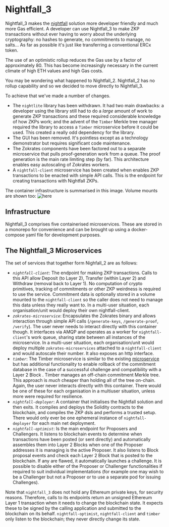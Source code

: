 # Nightfall_3

Nightfall_3 makes the [nightfall](https://github.com/EYBlockchain/nightfall) solution more developer friendly and much more Gas efficient.  A developer can use Nightfall_3 to make ZKP transactions without ever having to worry about the underlying cryptography: no hashes to generate, no commitments to manage, no salts... As far as possible it's just like transferring a conventional ERCx token.

The use of an optimistic rollup reduces the Gas use by a factor of approximately 80.  This has become increasingly necessary in the current climate of high ETH values and high Gas costs.

You may be wondering what happened to Nightfall_2.  Nightfall_2 has no rollup capability and so we decided to move directly to Nightfall_3.

To achieve that we've made a number of changes.

- The `nightlite` library has been withdrawn.  It had two main drawbacks: a developer using the library still had to do a *large* amount of work to generate ZKP transactions and these required considerable knowledge of how ZKPs work; and the advent of the `Timber` Merkle tree manager required the library to access a `Timber` microservice before it could be used.  This created a really odd dependency for the library.
- The GUI has been removed.  It's pointless except as a technology demonstrator but requires significant code maintenance.
- The Zokrates components have been factored out to a separate microservice that pulls proof-generation work from a queue. The proof generation is the main rate limiting step (by far).  This architecture enables easy autoscaling of Zokrates workers.
- A `nightfall-client` microservice has been created when enables ZKP transactions to be enacted with simple API calls. This is the endpoint for creating transactions with Nightfall ZKPs.

The container infrastructure is summarised in this image. Volume mounts are shown too: ![here](nightfall_3_architecture.png)

## Infrastructure

Nightfall_3 comprises five containerised microservices.  These are stored in a monorepo for convenience and can be brought up using a docker-compose yaml file for development purposes.


##  The Nightfall_3 Microservices
The set of services that together form Nighfall_2 are as follows:
- *`nightfall-client`*:  The endpoint for making ZKP transactions.  Calls to this API allow Deposit (to Layer 2), Transfer (within Layer 2) and Withdraw (removal back to Layer 1). No computation of crypto primitives, tracking of commitments or other ZKP weirdness is required to use the service.  Commitment data is optionally stored in a volume mounted to the `nightfall-client` so the caller does not need to manage this data unless they really want to. In a multi-user situation, each organisation/unit would deploy their own nightfall-client.
- *`zokrates-microservice`*: Encapsulates the Zokrates binary and allows interaction through simple API calls (`/generate-keys`, `/generate-proof`, `/verify`). The user never needs to interact directly with this container though.  It interfaces via AMQP and operates as a worker for `nightfall-client`'s work queue, sharing state between all instances of the microservice. In a multi-user situation, each organisation/unit would deploy multiple `zokrates-microservices` attached to a `nightfall-client` and would autoscale their number.  It also exposes an http interface.
- *`timber`*: The Timber microservice is similar to the existing [microservice](https://github.com/EYBlockchain/timber) but has additional functionality to enable rollback of the commitment database in the case of a successful challenge and compatibility with a Layer 2 Block . Timber manages an off-chain commitment Merkle tree.  This approach is *much* cheaper than holding all of the tree on-chain. Again, the user never interacts directly with this container. There would be one of these for each organisation in a multiuser situation, unless more were required for resilience.
- *`nightfall-deployer`*: A container that initialises the Nightfall solution and then exits.  It compiles and deploys the Solidity contracts to the blockchain, and compiles the ZKP dsls and performs a trusted setup. There would only ever be one ephemeral instance of `nightfall-deployer` for each main net deployment.
- *`nightfall-optimist`*: Is the main endpoint for Proposers and Challengers.  It listens to blockchain events to determine when transactions have been posted (or sent directly) and automatically assembles them into Layer 2 Blocks when one of the Proposer addresses it is managing is the active Proposer.  It also listens to Block proposal events and check each Layer 2 Block that is posted to the blockchain.  If any are flawed, it automatically launches a challenge. It is possible to disable either of the Proposer or Challenger functionalities if required to suit individual implementations (for example one may wish to be a Challenger but not a Proposer or to use a separate pod for issuing Challenges).

Note that `nightfall_3` does not hold any Ethereum private keys, for security reasons.  Therefore, calls to its endpoints return an unsigned Ethereum Layer 1 transaction when it needs to change the blockchain state.  It expects these to be signed by the calling application and submitted to the blockchain on its behalf. `nightfall-optimist`, `nightfall-client` and `timber` only listen to the blockchain; they never directly change its state.
